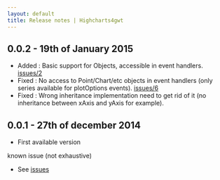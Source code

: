 ```yaml
---
layout: default
title: Release notes | Highcharts4gwt
---
```


## 0.0.2 - 19th of January 2015

* Added : Basic support for Objects, accessible in event handlers. [issues/2](https://github.com/highcharts4gwt/highcharts4gwt/issues/2)
* Fixed : No access to Point/Chart/etc objects in event handlers (only series available for plotOptions events). [issues/6](https://github.com/highcharts4gwt/highcharts4gwt/issues/6)
* Fixed : Wrong inheritance implementation need to get rid of it (no inheritance between xAxis and yAxis for example).

## 0.0.1 - 27th of december 2014

* First available version


known issue (not exhaustive)

* See [issues](https://github.com/highcharts4gwt/highcharts4gwt/issues)


